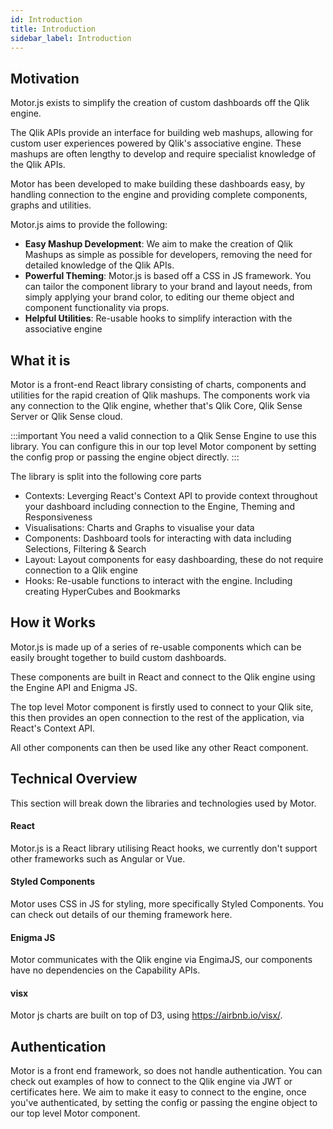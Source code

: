 ```yaml
---
id: Introduction
title: Introduction
sidebar_label: Introduction
---
```


## Motivation

Motor.js exists to simplify the creation of custom dashboards off the Qlik engine. 

The Qlik APIs provide an interface for building web mashups, 
allowing for custom user experiences powered by Qlik's associative engine.
These mashups are often lengthy to develop and require specialist knowledge of the Qlik APIs.

Motor has been developed to make building these dashboards easy, by handling connection to the engine 
and providing complete components, graphs and utilities.

Motor.js aims to provide the following:

- <b>Easy Mashup Development</b>: We aim to make the creation of Qlik Mashups as simple as possible for developers, removing the need 
for detailed knowledge of the Qlik APIs.
- <b>Powerful Theming</b>: Motor.js is based off a CSS in JS framework. You can tailor the component library to your brand and layout needs, from simply applying your 
brand color, to editing our theme object and component functionality via props.
- <b>Helpful Utilities</b>: Re-usable hooks to simplify interaction with the associative engine


## What it is

Motor is a front-end React library consisting of charts, components and utilities for the rapid creation of Qlik mashups. 
The components work via any connection to the Qlik engine, whether that's Qlik Core, Qlik Sense Server or Qlik Sense cloud.

:::important
You need a valid connection to a Qlik Sense Engine to use this library.
You can configure this in our top level Motor component by setting the config prop or passing the engine object directly.
:::

The library is split into the following core parts
- Contexts: Leverging React's Context API to provide context throughout your dashboard including connection to the Engine, Theming and Responsiveness
- Visualisations: Charts and Graphs to visualise your data
- Components: Dashboard tools for interacting with data including Selections, Filtering & Search
- Layout: Layout components for easy dashboarding, these do not require connection to a Qlik engine
- Hooks: Re-usable functions to interact with the engine. Including creating HyperCubes and Bookmarks



## How it Works

Motor.js is made up of a series of re-usable components which can be easily brought together to build custom dashboards.

These components are built in React and connect to the Qlik engine using the Engine API and Enigma JS. 

The top level Motor component is firstly used to connect to your Qlik site, this then provides an open connection to the rest
of the application, via React's Context API.

All other components can then be used like any other React component. 



## Technical Overview

This section will break down the libraries and technologies used by Motor.

#### React

Motor.js is a React library utilising React hooks, we currently don't support other frameworks such as Angular or Vue. 

#### Styled Components

Motor uses CSS in JS for styling, more specifically Styled Components. 
You can check out details of our theming framework here.

#### Enigma JS

Motor communicates with the Qlik engine via EngimaJS, our components have no dependencies on the Capability APIs.

#### visx

Motor js charts are built on top of D3, using https://airbnb.io/visx/. 


## Authentication

Motor is a front end framework, so does not handle authentication. You can check out examples of how to connect to the Qlik engine via JWT or certificates here.
We aim to make it easy to connect to the engine, once you've authenticated, by setting the config or passing the engine object
to our top level Motor component.


